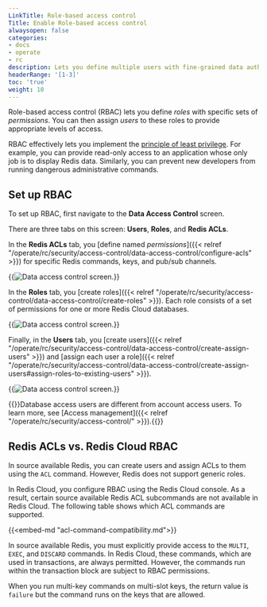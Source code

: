 ```yaml
---
LinkTitle: Role-based access control
Title: Enable Role-based access control
alwaysopen: false
categories:
- docs
- operate
- rc
description: Lets you define multiple users with fine-grained data authorization features.
headerRange: '[1-3]'
toc: 'true'
weight: 10
---
```


Role-based access control (RBAC) lets you define *roles* with specific sets of *permissions*. You can then assign *users* to these roles
to provide appropriate levels of access.

RBAC effectively lets you implement the [principle of least privilege](https://en.wikipedia.org/wiki/Principle_of_least_privilege). For example, you can provide
read-only access to an application whose only job is to display Redis data. Similarly, you can prevent new developers from running dangerous administrative commands.


## Set up RBAC

To set up RBAC, first navigate to the **Data Access Control** screen.

There are three tabs on this screen: **Users**, **Roles**, and **Redis ACLs**.

In the **Redis ACLs** tab, you [define named *permissions*]({{< relref "/operate/rc/security/access-control/data-access-control/configure-acls" >}}) for specific Redis commands, keys, and pub/sub channels.

{{<image filename="images/rc/data-access-control-acls.png" alt="Data access control screen." >}}

In the **Roles** tab, you [create roles]({{< relref "/operate/rc/security/access-control/data-access-control/create-roles" >}}). Each role consists of a set of permissions for one or more Redis Cloud databases.

{{<image filename="images/rc/data-access-control-roles.png" alt="Data access control screen." >}}

Finally, in the **Users** tab, you [create users]({{< relref "/operate/rc/security/access-control/data-access-control/create-assign-users" >}}) and [assign each user a role]({{< relref "/operate/rc/security/access-control/data-access-control/create-assign-users#assign-roles-to-existing-users" >}}).

{{<image filename="images/rc/data-access-control-users.png" alt="Data access control screen." >}}

{{<note>}}Database access users are different from account access users. To learn more, see [Access management]({{< relref "/operate/rc/security/access-control/" >}}).{{</note>}}


## Redis ACLs vs. Redis Cloud RBAC

In source available Redis, you can create users and assign ACLs to them using the `ACL` command. However, 
Redis does not support generic roles.

In Redis Cloud, you configure RBAC using the Redis Cloud console. As a result, certain source available Redis ACL
subcommands are not available in Redis Cloud. The following table shows which ACL commands are supported.

{{<embed-md "acl-command-compatibility.md">}}

In source available Redis, you must explicitly provide access to the `MULTI`, `EXEC`, and `DISCARD` commands.
In Redis Cloud, these commands, which are used in transactions, are always permitted. However, the commands
run within the transaction block are subject to RBAC permissions.

When you run multi-key commands on multi-slot keys, the return value is `failure` but the command runs on the keys that are allowed.



